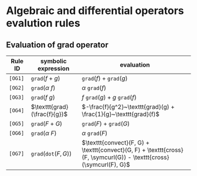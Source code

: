 # Algebraic and differential operators evalution rules

## Evaluation of grad operator 

Rule ID | symbolic expression | evaluation 
--- | --- | ---
`[OG1]` | $\texttt{grad}(f+g)$ | $\texttt{grad}(f) + \texttt{grad}(g)$ 
`[OG2]` | $\texttt{grad}(\alpha ~ f)$ | $\alpha~\texttt{grad}(f)$ 
`[OG3]` | $\texttt{grad}(f ~ g)$ | $f~\texttt{grad}(g) + g~\texttt{grad}(f)$ 
`[OG4]` | $\texttt{grad}(\frac{f}{g})$ | $-\frac{f}{g^2}~\texttt{grad}(g) + \frac{1}{g}~\texttt{grad}(f)$ 
`[OG5]` | $\texttt{grad}(F+G)$ | $\texttt{grad}(F) + \texttt{grad}(G)$ 
`[OG6]` | $\texttt{grad}(\alpha ~ F)$ | $\alpha~\texttt{grad}(F)$ 
`[OG7]` | $\texttt{grad}(\texttt{dot}(F, G))$ | $\texttt{convect}(F, G) + \texttt{convect}(G, F) + \texttt{cross}(F, \symcurl(G)) - \texttt{cross}(\symcurl(F), G)$ 
